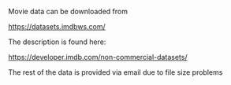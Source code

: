 Movie data can be downloaded from 

https://datasets.imdbws.com/

The description is found here:

https://developer.imdb.com/non-commercial-datasets/

The rest of the data is provided via email due to file size problems
